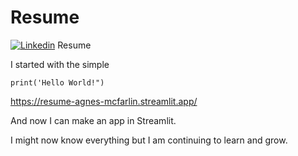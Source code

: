 # Resume
[![Linkedin](https://drive.google.com/uc?export=view&id=1f6E-lxqLHT42eVfciyfHex_taS1-Uj7Q)]([(https://www.linkedin.com/in/agnes-mcfarlin/)])
Resume


I started with the simple 
```<Python>
print('Hello World!")
```

https://resume-agnes-mcfarlin.streamlit.app/

And now I can make an app in Streamlit. 

I might now know everything but I am continuing to learn and grow.

